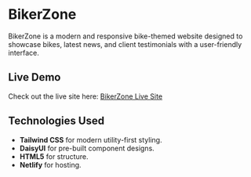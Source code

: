 # BikerZone

BikerZone is a modern and responsive bike-themed website designed to showcase bikes, latest news, and client testimonials with a user-friendly interface.

## Live Demo

Check out the live site here: [BikerZone Live Site](https://6759dc006ae4113afa517986--glittering-marshmallow-ec3793.netlify.app/)

## Technologies Used

- **Tailwind CSS** for modern utility-first styling.
- **DaisyUI** for pre-built component designs.
- **HTML5** for structure.
- **Netlify** for hosting.
